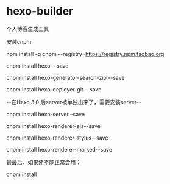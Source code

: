 # hexo-builder
个人博客生成工具

安装cnpm

npm install -g cnpm --registry=https://registry.npm.taobao.org

cnpm install hexo --save

cnpm install hexo-generator-search-zip --save

cnpm install hexo-deployer-git --save 

--在Hexo 3.0 后server被单独出来了，需要安装server--

cnpm install hexo-server –save

cnpm install hexo-renderer-ejs--save

cnpm install hexo-renderer-stylus--save

cnpm install hexo-renderer-marked--save


最最后，如果还不能正常会用：

cnpm install